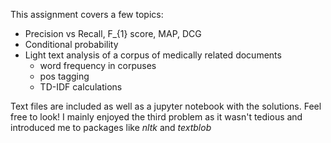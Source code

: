 This assignment covers a few topics:
- Precision vs Recall, F_{1} score, MAP, DCG
- Conditional probability
- Light text analysis of a corpus of medically related documents
    - word frequency in corpuses
    - pos tagging
    - TD-IDF calculations

Text files are included as well as a jupyter notebook with the solutions. Feel free to look! I mainly enjoyed the third problem as it wasn't tedious and introduced me to packages like *nltk* and *textblob*